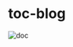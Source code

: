 # toc-blog

![doc](https://help.github.com/en/actions/automating-your-workflow-with-github-actions/configuring-workflows)
